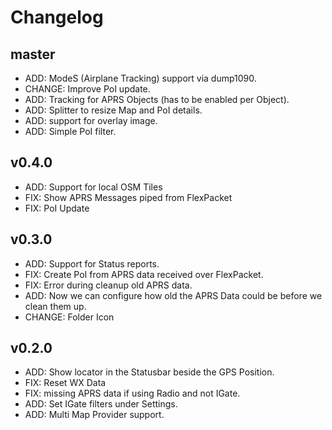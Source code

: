 # Changelog

## master

- ADD: ModeS (Airplane Tracking) support via dump1090.
- CHANGE: Improve PoI update.
- ADD: Tracking for APRS Objects (has to be enabled per Object).
- ADD: Splitter to resize Map and PoI details.
- ADD: support for overlay image.
- ADD: Simple PoI filter.

## v0.4.0

- ADD: Support for local OSM Tiles
- FIX: Show APRS Messages piped from FlexPacket
- FIX: PoI Update

## v0.3.0

- ADD: Support for Status reports.
- FIX: Create PoI from APRS data received over FlexPacket.
- FIX: Error during cleanup old APRS data.
- ADD: Now we can configure how old the APRS Data could be before we clean them up.
- CHANGE: Folder Icon

## v0.2.0

- ADD: Show locator in the Statusbar beside the GPS Position.
- FIX: Reset WX Data 
- FIX: missing APRS data if using Radio and not IGate.
- ADD: Set IGate filters under Settings.
- ADD: Multi Map Provider support.


